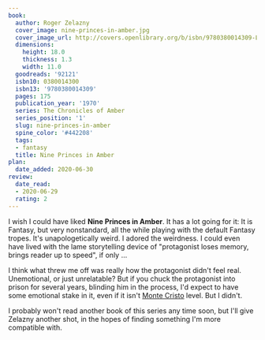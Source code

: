 ```yaml
---
book:
  author: Roger Zelazny
  cover_image: nine-princes-in-amber.jpg
  cover_image_url: http://covers.openlibrary.org/b/isbn/9780380014309-L.jpg
  dimensions:
    height: 18.0
    thickness: 1.3
    width: 11.0
  goodreads: '92121'
  isbn10: 0380014300
  isbn13: '9780380014309'
  pages: 175
  publication_year: '1970'
  series: The Chronicles of Amber
  series_position: '1'
  slug: nine-princes-in-amber
  spine_color: '#442208'
  tags:
  - fantasy
  title: Nine Princes in Amber
plan:
  date_added: 2020-06-30
review:
  date_read:
  - 2020-06-29
  rating: 2
---
```


I wish I could have liked **Nine Princes in Amber**. It has a lot going for it: It is Fantasy, but very nonstandard, all
the while playing with the default Fantasy tropes.
It's unapologetically weird. I adored the weirdness. I could even have lived with the lame storytelling device of
"protagonist loses memory, brings reader up to speed", if only …

I think what threw me off was really how the protagonist didn't feel real. Unemotional, or just unrelatable?
But if you chuck the protagonist into prison for several years, blinding him in the process, I'd expect to have some
emotional stake in it, even if it isn't [Monte Cristo](https://books.rixx.de/reviews/2003/the-count-of-monte-cristo/)
level. But I didn't.

I probably won't read another book of this series any time soon, but I'll give Zelazny another shot, in the hopes of
finding something I'm more compatible with.
